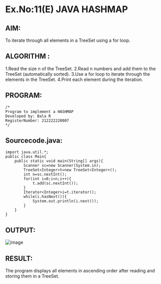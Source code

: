 # Ex.No:11(E)  JAVA HASHMAP

## AIM:
 To iterate through all elements in a TreeSet using a for loop.
## ALGORITHM :
1.Read the size n of the TreeSet.
2.Read n numbers and add them to the TreeSet (automatically sorted).
3.Use a for loop to iterate through the elements in the TreeSet.
4.Print each element during the iteration.
## PROGRAM:
 ```
/*
Program to implement a HASHMAP
Developed by: Bala R
RegisterNumber: 212222220007
*/
```

## Sourcecode.java:
```
import java.util.*;
public class Main{
    public static void main(String[] args){
        Scanner sc=new Scanner(System.in);
        TreeSet<Integer>t=new TreeSet<Integer>();
        int n=sc.nextInt();
        for(int i=0;i<n;i++){
            t.add(sc.nextInt());
        }
        Iterator<Integer>i=t.iterator();
        while(i.hasNext()){
            System.out.println(i.next());
        }
    }
}
```

## OUTPUT:

![image](https://github.com/user-attachments/assets/a98e6813-aa44-4932-a609-2e934f175008)


## RESULT:

The program displays all elements in ascending order after reading and storing them in a TreeSet.


